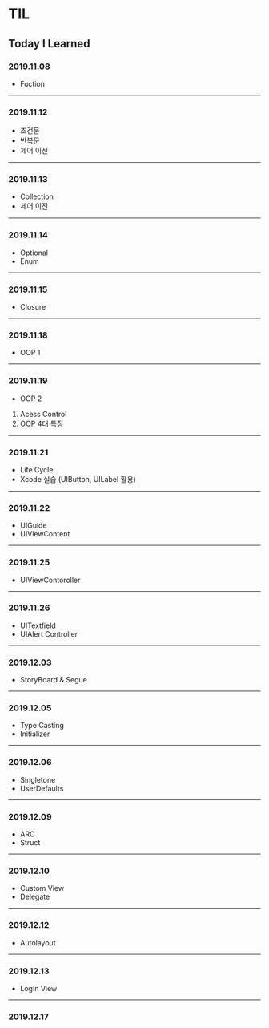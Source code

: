# TIL
## Today I Learned


### 2019.11.08

- Fuction
------------------------
### 2019.11.12

- 조건문
- 반복문
- 제어 이전
------------------------
### 2019.11.13

- Collection
- 제어 이전
------------------------
### 2019.11.14

- Optional
- Enum
------------------------
### 2019.11.15

- Closure
------------------------
### 2019.11.18

- OOP 1
-----------------------
### 2019.11.19

- OOP 2 
1. Acess Control
2. OOP 4대 특징
-----------------------
### 2019.11.21

- Life Cycle
- Xcode 실습 (UIButton, UILabel 활용)

--------------------------
### 2019.11.22

- UIGuide
- UIViewContent
-------------------------
### 2019.11.25

- UIViewContoroller
-------------------------
### 2019.11.26

- UITextfield
- UIAlert Controller
-----------------------
### 2019.12.03

- StoryBoard & Segue
-----------------------
### 2019.12.05

- Type Casting
- Initializer
----------------------
### 2019.12.06

- Singletone
- UserDefaults
-----------------------
### 2019.12.09

- ARC
- Struct
----------------------
### 2019.12.10

- Custom View
- Delegate
---------------------
### 2019.12.12

- Autolayout
---------------------
### 2019.12.13

- LogIn View
--------------------
### 2019.12.17
